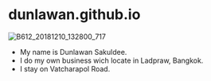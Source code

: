 # dunlawan.github.io
![B612_20181210_132800_717](https://user-images.githubusercontent.com/51499928/59141764-34e96700-89dd-11e9-8117-e02e90c7da85.jpg)
* My name is Dunlawan Sakuldee. 
* I do my own business wich locate in Ladpraw, Bangkok. 
* I stay on Vatcharapol Road.
